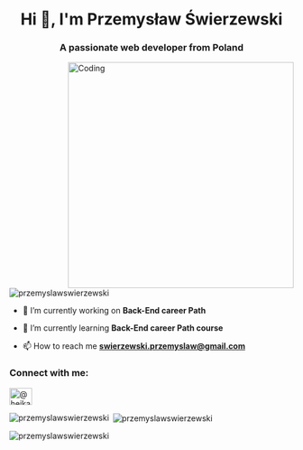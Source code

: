 <h1 align="center">Hi 👋, I'm Przemysław Świerzewski</h1>
<h3 align="center">A passionate web developer from Poland</h3>
<img align="right" alt="Coding" width="400" src="https://78.media.tumblr.com/95f02d55724b631531d0b32dbd001297/tumblr_p177vracYv1wh4uq0o1_1280.gif"></img>

<p align="left"> <img src="https://komarev.com/ghpvc/?username=przemyslawswierzewski&label=Profile%20views&color=0e75b6&style=flat" alt="przemyslawswierzewski" /> </p>



- 🔭 I’m currently working on **Back-End career Path**

- 🌱 I’m currently learning **Back-End career Path course**

- 📫 How to reach me **swierzewski.przemyslaw@gmail.com**

<h3 align="left">Connect with me:</h3>
<p align="left">
<a href="https://instagram.com/@hejkaprzemek" target="blank"><img align="center" src="https://raw.githubusercontent.com/rahuldkjain/github-profile-readme-generator/master/src/images/icons/Social/instagram.svg" alt="@hejkaprzemek" height="30" width="40" /></a>
</p>



<p><img align="left" src="https://github-readme-stats.vercel.app/api/top-langs?username=przemyslawswierzewski&show_icons=true&locale=en&layout=compact" alt="przemyslawswierzewski" /></p>

<p>&nbsp;<img align="center" src="https://github-readme-stats.vercel.app/api?username=przemyslawswierzewski&show_icons=true&locale=en" alt="przemyslawswierzewski" /></p>

<p><img align="center" src="https://github-readme-streak-stats.herokuapp.com/?user=przemyslawswierzewski&" alt="przemyslawswierzewski" /></p>
